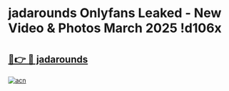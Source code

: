 # jadarounds Onlyfans Leaked - New Video & Photos March 2025 !d106x

# <h2><a href="https://hb4gpg.iuczelnia.edu.pl?title=jadarounds&ref=d106x">🔗👉 🔴 jadarounds</a></h2>

[![acn](https://github.com/user-attachments/assets/0f9c940e-d8b0-45ae-aac7-cd30a18b3e1c)](https://hb4gpg.iuczelnia.edu.pl?title=jadarounds&ref=d106x)

